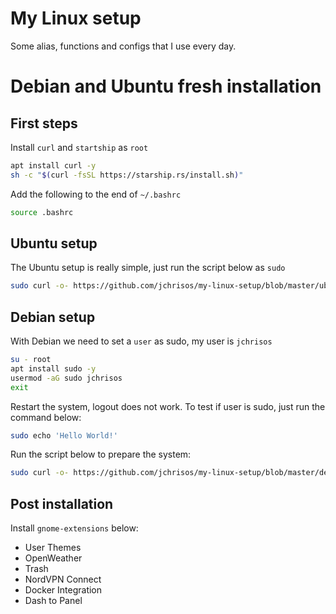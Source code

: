 # My Linux setup
Some alias, functions and configs that I use every day.

# Debian and Ubuntu fresh installation
## First steps
Install `curl` and `startship` as `root`

```sh
apt install curl -y
sh -c "$(curl -fsSL https://starship.rs/install.sh)"
```
Add the following to the end of `~/.bashrc`
```sh
source .bashrc
```

## Ubuntu setup
The Ubuntu setup is really simple, just run the script below as `sudo`

```sh
sudo curl -o- https://github.com/jchrisos/my-linux-setup/blob/master/ubuntu_setup.sh | bash
```

## Debian setup
With Debian we need to set a `user` as sudo, my user is `jchrisos`
```sh
su - root
apt install sudo -y
usermod -aG sudo jchrisos
exit
```
Restart the system, logout does not work.
To test if user is sudo, just run the command below:
```sh
sudo echo 'Hello World!'
```

Run the script below to prepare the system:
```sh
sudo curl -o- https://github.com/jchrisos/my-linux-setup/blob/master/debian_setup.sh | bash
```
## Post installation
Install `gnome-extensions` below:
- User Themes
- OpenWeather
- Trash
- NordVPN Connect
- Docker Integration
- Dash to Panel
